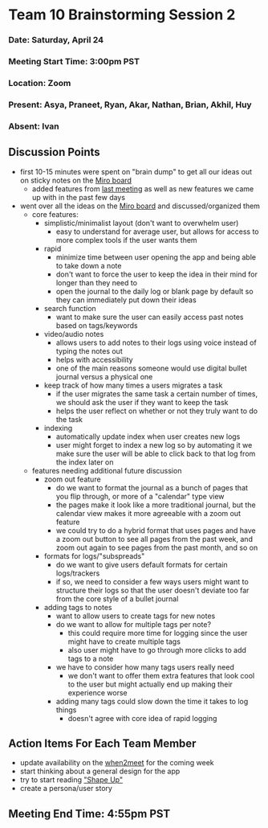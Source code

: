# Team 10 Brainstorming Session 2
### Date: Saturday, April 24
### Meeting Start Time: 3:00pm PST
### Location: Zoom
### Present: Asya, Praneet, Ryan, Akar, Nathan, Brian, Akhil, Huy
### Absent: Ivan
## Discussion Points
- first 10-15 minutes were spent on "brain dump" to get all our ideas out on sticky notes on the [Miro board](https://miro.com/app/board/o9J_lI_Oubw=/)
  - added features from [last meeting](/admin/meetings/042121-brainstorming.md) as well as new features we came up with in the past few days
- went over all the ideas on the [Miro board](https://miro.com/app/board/o9J_lI_Oubw=/) and discussed/organized them
  - core features:
    - simplistic/minimalist layout (don't want to overwhelm user)
      - easy to understand for average user, but allows for access to more complex tools if the user wants them
    - rapid
      - minimize time between user opening the app and being able to take down a note
      - don't want to force the user to keep the idea in their mind for longer than they need to
      - open the journal to the daily log or blank page by default so they can immediately put down their ideas
    - search function
      - want to make sure the user can easily access past notes based on tags/keywords
    - video/audio notes
      - allows users to add notes to their logs using voice instead of typing the notes out
      - helps with accessibility
      - one of the main reasons someone would use digital bullet journal versus a physical one
    - keep track of how many times a users migrates a task
      - if the user migrates the same task a certain number of times, we should ask the user if they want to keep the task
      - helps the user reflect on whether or not they truly want to do the task
    - indexing
      - automatically update index when user creates new logs
      - user might forget to index a new log so by automating it we make sure the user will be able to click back to that log from the index later on
  - features needing additional future discussion
    - zoom out feature
      - do we want to format the journal as a bunch of pages that you flip through, or more of a "calendar" type view
      - the pages make it look like a more traditional journal, but the calendar view makes it more agreeable with a zoom out feature
      - we could try to do a hybrid format that uses pages and have a zoom out button to see all pages from the past week, and zoom out again to see pages from the past month, and so on
    - formats for logs/"subspreads"
      - do we want to give users default formats for certain logs/trackers
      - if so, we need to consider a few ways users might want to structure their logs so that the user doesn't deviate too far from the core style of a bullet journal
    - adding tags to notes
      - want to allow users to create tags for new notes
      - do we want to allow for multiple tags per note?
        - this could require more time for logging since the user might have to create multiple tags
        - also user might have to go through more clicks to add tags to a note
      - we have to consider how many tags users really need
        - we don't want to offer them extra features that look cool to the user but might actually end up making their experience worse
      - adding many tags could slow down the time it takes to log things
        - doesn't agree with core idea of rapid logging
## Action Items For Each Team Member
- update availability on the [when2meet](https://www.when2meet.com/?11603179-567pm) for the coming week
- start thinking about a general design for the app
- try to start reading ["Shape Up"](https://basecamp.com/shapeup)
- create a persona/user story
## Meeting End Time: 4:55pm PST
